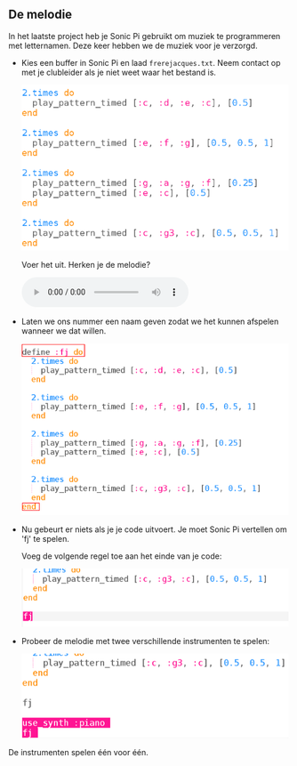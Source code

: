 ## De melodie

In het laatste project heb je Sonic Pi gebruikt om muziek te programmeren met letternamen. Deze keer hebben we de muziek voor je verzorgd.

+ Kies een buffer in Sonic Pi en laad `frerejacques.txt`. Neem contact op met je clubleider als je niet weet waar het bestand is.
    
    ![schermafbeelding](images/round-starter.png)
    
    Voer het uit. Herken je de melodie?
    
    <div id="audio-preview" class="pdf-hidden">
      <audio controls preload> <source src="resources/frerejacques1.mp3" type="audio/mpeg"> Je browser ondersteunt het element <code>audio</code> niet. </audio>
    </div>
+ Laten we ons nummer een naam geven zodat we het kunnen afspelen wanneer we dat willen.
    
    ![schermafbeelding](images/round-define.png)

+ Nu gebeurt er niets als je je code uitvoert. Je moet Sonic Pi vertellen om 'fj' te spelen.
    
    Voeg de volgende regel toe aan het einde van je code:
    
    ![schermafbeelding](images/round-part1.png)

+ Probeer de melodie met twee verschillende instrumenten te spelen:
    
    ![schermafbeelding](images/round-part2.png)

De instrumenten spelen één voor één.